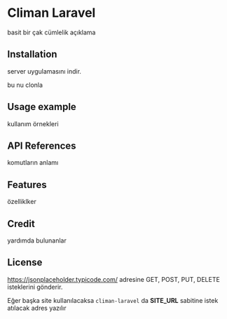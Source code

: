 # Climan Laravel

basit bir çak cümlelik açıklama

## Installation

server uygulamasını indir.

bu nu clonla

## Usage example

kullanım örnekleri

## API References

komutların anlamı

## Features

özelliklker

## Credit

yardımda bulunanlar

## License

https://jsonplaceholder.typicode.com/ adresine GET, POST, PUT, DELETE isteklerini gönderir.

Eğer başka site kullanılacaksa `climan-laravel` da **SITE_URL** sabitine istek atılacak adres yazılır
